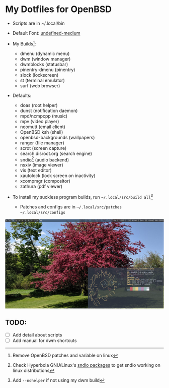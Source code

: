 # My Dotfiles for OpenBSD

- Scripts are in ~/.local/bin
- Default Font: [undefined-medium](https://github.com/andirueckel/undefined-medium)

- My Builds[^1]:
	- dmenu (dynamic menu)
	- dwm (window manager)
	- dwmblocks (statusbar)
	- pinentry-dmenu (pinentry)
	- slock (lockscreen)
	- st (terminal emulator)
	- surf (web browser)

- Defaults:
	- doas (root helper)
	- dunst (notification daemon)
	- mpd/ncmpcpp (music)
	- mpv (video player)
	- neomutt (email client)
	- OpenBSD ksh (shell)
	- openbsd-backgrounds (wallpapers)
	- ranger (file manager)
	- scrot (screen capture)
	- search.disroot.org (search engine)
	- sndio[^2] (audio backend)
	- nsxiv (image viewer)
	- vis (text editor)
	- xautolock (lock screen on inactivity) 
	- xcompmgr (compositor)
	- zathura (pdf viewer)

- To install my suckless program builds, run `~/.local/src/build all`[^3]
	- Patches and configs are in `~/.local/src/patches` `~/.local/src/configs`

![Screenshot](.local/screenshot.png)

## TODO:
- [ ] Add detail about scripts
- [ ] Add manual for dwm shortcuts

[^1]: Remove OpenBSD patches and variable on linux
[^2]: Check Hyperbola GNU/Linux's [sndio packages](https://www.hyperbola.info/packages/?q=sndio) to get sndio working on linux distributions
[^3]: Add `--nohelper` if not using my dwm build

